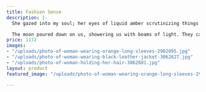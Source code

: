 ```yaml
---
title: Fashion Sense
description: |-
  She gazed into my soul; her eyes of liquid amber scrutinizing things inside of which I could only dream of seeing in myself. She was a mystery. A dangerously beautiful mystery, and I was ensnared in the trap which she'd set.

  The moon poured down on us, showering us with beams of light. They caught in her hair, these moonbeams, making each dark curl seem as though it was alight with passion. Her skin was illuminated by the stars; she looked deathly pale, like her heart would stop any moment, but I knew the truth. That it was beating away inside her, like a constant drum. Longingly, I devoured her face with my eyes, wishing with all my being that I could reach out and brush my hand against her perfectly shaped cheekbones, or under the feathers of her thick, dark lashes. But I refrained from doing so, and continued to succumb to the endless torture of watching her without being able to touch. She was like a china ornament, and it seemed that even the gentlest caress would break her delicate form. Her breath toppled out of her soft lips like a ball of tumble weed softly blowing through the sky. She was a fallen angel; a princess of darkness; a twilight queen. She was a mystery. A dangerously beautiful mystery. And I was in love with her.
price: 1172
images:
- "/uploads/photo-of-woman-wearing-orange-long-sleeves-2902095.jpg"
- "/uploads/photo-of-woman-wearing-black-leather-jacket-3062627.jpg"
- "/uploads/photo-of-woman-holding-her-hair-3062601.jpg"
layout: product
featured_image: "/uploads/photo-of-woman-wearing-orange-long-sleeves-2902095.jpg"

---
```

